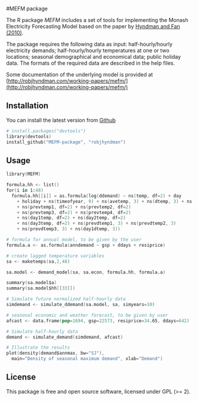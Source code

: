 #MEFM package

The R package *MEFM* includes a set of tools for implementing the Monash Electricity Forecasting Model based on the paper by [Hyndman and Fan (2010)](http://robjhyndman.com/papers/peak-electricity-demand/).

The package requires the following data as input: half-hourly/hourly electricity demands; half-hourly/hourly temperatures at one or two locations;
seasonal demographical and economical data; public holiday data. The formats of the required data are described in the help files.

Some documentation of the underlying model is provided at [http://robjhyndman.com/working-papers/mefm/](http://robjhyndman.com/working-papers/mefm/)

## Installation

You can install the latest version from
[Github](https://github.com/robjhyndman/MEFM-package)

```s
# install.packages("devtools")
library(devtools)
install_github("MEFM-package", "robjhyndman") 
```

## Usage

```s
library(MEFM)

formula.hh <- list()
for(i in 1:48)
  formula.hh[[i]] = as.formula(log(ddemand) ~ ns(temp, df=2) + day 
    + holiday + ns(timeofyear, 9) + ns(avetemp, 3) + ns(dtemp, 3) + ns(lastmin, 3) 
    + ns(prevtemp1, df=2) + ns(prevtemp2, df=2) 
    + ns(prevtemp3, df=2) + ns(prevtemp4, df=2) 
    + ns(day1temp, df=2) + ns(day2temp, df=2) 
    + ns(day3temp, df=2) + ns(prevdtemp1, 3) + ns(prevdtemp2, 3) 
    + ns(prevdtemp3, 3) + ns(day1dtemp, 3))

# formula for annual model, to be given by the user
formula.a <- as.formula(anndemand ~ gsp + ddays + resiprice)

# create lagged temperature variables
sa <- maketemps(sa,2,48)

sa.model <- demand_model(sa, sa.econ, formula.hh, formula.a)

summary(sa.model$a)
summary(sa.model$hh[[33]]) 

# Simulate future normalized half-hourly data
simdemand <- simulate_ddemand(sa.model, sa, simyears=10)

# seasonal economic and weather forecast, to be given by user
afcast <- data.frame(pop=1694, gsp=22573, resiprice=34.65, ddays=642)

# Simulate half-hourly data
demand <- simulate_demand(simdemand, afcast)

# Illustrate the results
plot(density(demand$annmax, bw="SJ"),
  main="Density of seasonal maximum demand", xlab="Demand")
```

## License

This package is free and open source software, licensed under GPL (>= 2).
